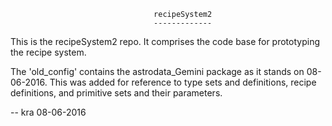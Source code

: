 
                                    recipeSystem2
                                    -------------

This is the recipeSystem2 repo. It comprises the code base for prototyping the recipe system.

The 'old_config' contains the astrodata_Gemini package as it stands on 08-06-2016. This
was added for reference to type sets and definitions, recipe definitions, and primitive
sets and their parameters.

-- kra 08-06-2016

